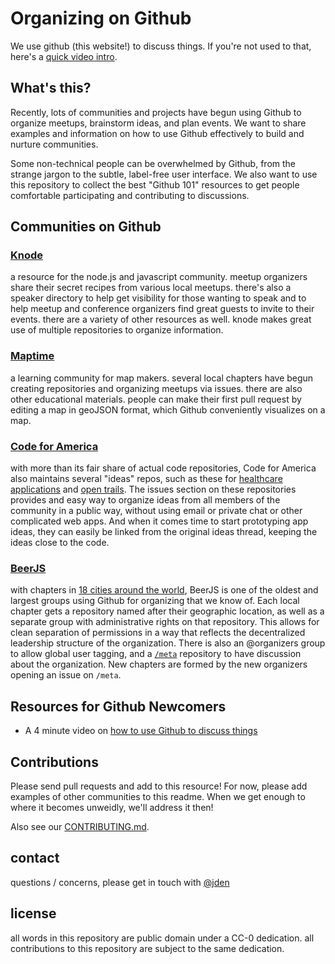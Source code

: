# Organizing on Github

We use github (this website!) to discuss things. If you're not used to that, here's a [quick video intro](https://www.youtube.com/watch?v=KlrJVSJRUN4).

## What's this?

Recently, lots of communities and projects have begun using Github to organize meetups, brainstorm ideas, and plan events.
We want to share examples and information on how to use Github effectively to build and nurture communities.

Some non-technical people can be overwhelmed by Github, from the strange jargon to the subtle, label-free user interface. We
also want to use this repository to collect the best "Github 101" resources to get people comfortable participating and contributing
to discussions.

## Communities on Github

### [Knode](https://github.com/knode)

a resource for the node.js and javascript community. meetup organizers share their secret recipes from various local meetups.
there's also a speaker directory to help get visibility for those wanting to speak and to help meetup and conference organizers
find great guests to invite to their events. there are a variety of other resources as well. knode makes great use of multiple
repositories to organize information.

### [Maptime](https://github.com/maptime)

a learning community for map makers. several local chapters have begun creating repositories and organizing meetups via issues.
there are also other educational materials. people can make their first pull request by editing a map in geoJSON format, which
Github conveniently visualizes on a map.

### [Code for America](https://github.com/codeforamerica)

with more than its fair share of actual code repositories, Code for America also maintains several "ideas" repos, such as these
for [healthcare applications](https://github.com/codeforamerica/health-project-ideas) and [open trails](https://github.com/codeforamerica/opentrails-project-ideas).
The issues section on these repositories provides and easy way to organize ideas from all members of the community in a public
way, without using email or private chat or other complicated web apps. And when it comes time to start prototyping app ideas,
they can easily be linked from the original ideas thread, keeping the ideas close to the code.

### [BeerJS](https://github.com/beerjs)

with chapters in [18 cities around the world](https://github.com/beerjs/meta/blob/master/locations.geojson), BeerJS is one of the
oldest and largest groups using Github for organizing that we know of. Each local chapter gets a repository named after their geographic location,
as well as a separate group with administrative rights on that repository. This allows for clean separation of permissions in a way that reflects
the decentralized leadership structure of the organization. There is also an @organizers group to allow global user tagging, and a [`/meta`](https://github.com/beerjs/meta)
repository to have discussion about the organization. New chapters are formed by the new organizers opening an issue on `/meta`.

## Resources for Github Newcomers

- A 4 minute video on [how to use Github to discuss things](https://www.youtube.com/watch?v=KlrJVSJRUN4)

## Contributions

Please send pull requests and add to this resource! For now, please add examples of other communities to this readme.
When we get enough to where it becomes unweidly, we'll address it then!

Also see our [CONTRIBUTING.md](https://github.com/jden/organizing-on-github/blob/master/CONTRIBUTING.md).

## contact
questions / concerns, please get in touch with [@jden](https://github.com/jden)

## license
all words in this repository are public domain under a CC-0 dedication. all contributions to this repository are subject to the same dedication.
